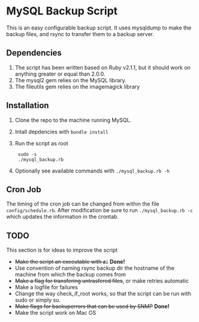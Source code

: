 # MySQL Backup Script
This is an easy configurable backup script. It uses mysqldump to make the backup files, and rsync to transfer them to a
backup server.

## Dependencies
1. The script has been written based on Ruby v2.1.1, but it should work on anything greater or equal than 2.0.0.
2. The mysql2 gem relies on the MySQL library.
3. The fileutils gem relies on the imagemagick library

## Installation
1. Clone the repo to the machine running MySQL.
2. Intall depdencies with `bundle install`
3. Run the script as root

        sudo -s
        ./mysql_backup.rb

4. Optionally see available commands with `./mysql_backup.rb -h`

## Cron Job
The timing of the cron job can be changed from within the file `config/schedule.rb`. After modification be sure to run
`./mysql_backup.rb -c` which updates the information in the crontab.

## TODO
This section is for ideas to improve the script

- ~~Make the script an executable with `#!`~~ **Done!**
- Use convention of naming rsync backup dir the hostname of the machine from which the backup comes from
- ~~Make a flag for transfering untrasfered files~~, or make retries automatic
- Make a logfile for failures
- Change the way check_if_root works, so that the script can be run with sudo or simply su.
- ~~Make flags for backuperrors that can be used by SNMP~~ **Done!**
- Make the script work on Mac OS
